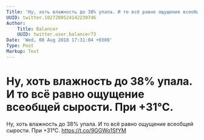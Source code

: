 ```yaml
---
Title: 'Ну, хоть влажность до 38% упала. И то всё равно ощущение всеобщей сырости. При +31°С.'
UUID: twitter.1027200524142239746
Author:
    Title: Balancer
    UUID: twitter.user.balancer73
Date: 'Wed, 08 Aug 2018 17:31:04 +0300'
Type: Post
Markup: Text
---
```


# Ну, хоть влажность до 38% упала. И то всё равно ощущение всеобщей сырости. При +31°С.

Ну, хоть влажность до 38% упала. И то всё равно ощущение
всеобщей сырости. При +31°С. https://t.co/9GGWo1SfYM